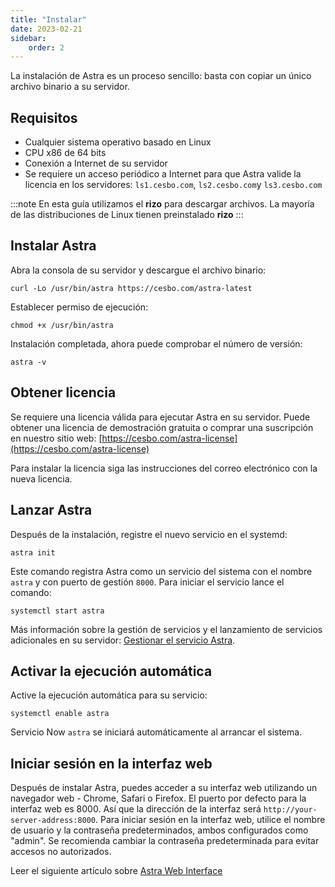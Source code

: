 ```yaml
---
title: "Instalar"
date: 2023-02-21
sidebar:
    order: 2
---
```


La instalación de Astra es un proceso sencillo: basta con copiar un único archivo binario a su servidor.

## Requisitos[](/es/astra/getting-started/install#requirements)

- Cualquier sistema operativo basado en Linux
- CPU x86 de 64 bits
- Conexión a Internet de su servidor
- Se requiere un acceso periódico a Internet para que Astra valide la licencia en los servidores: `ls1.cesbo.com`, `ls2.cesbo.com`y `ls3.cesbo.com`

:::note En esta guía utilizamos el **rizo** para descargar archivos. La mayoría de las distribuciones de Linux tienen preinstalado **rizo**
:::

## Instalar Astra[](/es/astra/getting-started/install#install-astra)

Abra la consola de su servidor y descargue el archivo binario:

`curl -Lo /usr/bin/astra https://cesbo.com/astra-latest` 

Establecer permiso de ejecución:

`chmod +x /usr/bin/astra` 

Instalación completada, ahora puede comprobar el número de versión:

`astra -v` 

## Obtener licencia[](/es/astra/getting-started/install#get-license)

Se requiere una licencia válida para ejecutar Astra en su servidor. Puede obtener una licencia de demostración gratuita o comprar una suscripción en nuestro sitio web: [https://cesbo.com/astra-license](https://cesbo.com/astra-license)

Para instalar la licencia siga las instrucciones del correo electrónico con la nueva licencia.

## Lanzar Astra[](/es/astra/getting-started/install#launch-astra)

Después de la instalación, registre el nuevo servicio en el systemd:

`astra init` 

Este comando registra Astra como un servicio del sistema con el nombre `astra` y con puerto de gestión `8000`. Para iniciar el servicio lance el comando:

`systemctl start astra` 

Más información sobre la gestión de servicios y el lanzamiento de servicios adicionales en su servidor: [Gestionar el servicio Astra](/es/astra/getting-started/manage-service).

## Activar la ejecución automática[](/es/astra/getting-started/install#enable-autorun)

Active la ejecución automática para su servicio:

`systemctl enable astra` 

Servicio Now `astra` se iniciará automáticamente al arrancar el sistema.

## Iniciar sesión en la interfaz web[](/es/astra/getting-started/install#login-to-web-interface)

Después de instalar Astra, puedes acceder a su interfaz web utilizando un navegador web - Chrome, Safari o Firefox. El puerto por defecto para la interfaz web es 8000. Así que la dirección de la interfaz será `http://your-server-address:8000`. Para iniciar sesión en la interfaz web, utilice el nombre de usuario y la contraseña predeterminados, ambos configurados como "admin". Se recomienda cambiar la contraseña predeterminada para evitar accesos no autorizados.

Leer el siguiente artículo sobre [Astra Web Interface](/es/astra/getting-started/web-interface)
